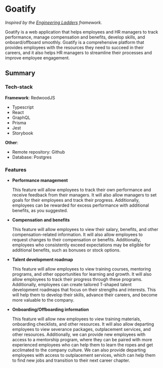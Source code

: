 # Goatify

*Inspired by the [Engineering Ladders](http://www.engineeringladders.com/) framework.*

Goatify is a web application that helps employees and HR managers to track performance, manage compensation and benefits, develop skills, and onboard/offboard smoothly. Goatify is a comprehensive platform that provides employees with the resources they need to succeed in their careers, and it also helps HR managers to streamline their processes and improve employee engagement.

## Summary

### Tech-stack

**Framework**: RedwoodJS

*   Typescript
*   React
*   GraphQL
*   Prisma
*   Jest
*   Storybook

**Other**:

*   Remote repository: Github
*   Database: Postgres

### Features

*   **Performance management**

    This feature will allow employees to track their own performance and receive feedback from their managers. It will also allow managers to set goals for their employees and track their progress. Additionally, employees can be rewarded for excess performance with additional benefits, as you suggested.

*   **Compensation and benefits**

    This feature will allow employees to view their salary, benefits, and other compensation-related information. It will also allow employees to request changes to their compensation or benefits. Additionally, employees who consistently exceed expectations may be eligible for additional benefits, such as bonuses or stock options.

*   **Talent development roadmap**

    This feature will allow employees to view training courses, mentoring programs, and other opportunities for learning and growth. It will also allow employees to track their progress through these programs. Additionally, employees can create tailored T-shaped talent development roadmaps that focus on their strengths and interests. This will help them to develop their skills, advance their careers, and become more valuable to the company.

*   **Onboarding/Offboarding information**

    This feature will allow new employees to view training materials, onboarding checklists, and other resources. It will also allow departing employees to view severance packages, outplacement services, and other resources. Additionally, we can provide new employees with access to a mentorship program, where they can be paired with more experienced employees who can help them to learn the ropes and get acclimated to the company culture. We can also provide departing employees with access to outplacement services, which can help them to find new jobs and transition to their next career chapter.
